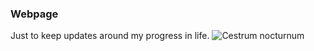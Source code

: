 ### Webpage
Just to keep updates around my progress in life.
<img src="archives/7.jpg" title="Cestrum nocturnum"/>
